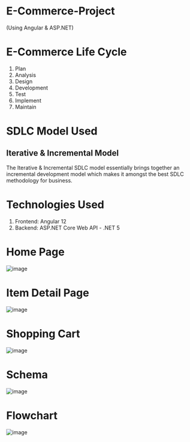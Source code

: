 # E-Commerce-Project
(Using Angular &amp; ASP.NET)

# E-Commerce Life Cycle

1. Plan
2. Analysis
3. Design
4. Development
5. Test
6. Implement
7. Maintain

# SDLC Model Used

## Iterative & Incremental Model

The Iterative & Incremental SDLC model essentially brings together an incremental development model which makes it amongst the best SDLC methodology for business.

# Technologies Used

1. Frontend: Angular 12
2. Backend: ASP.NET Core Web API - .NET 5

# Home Page
![image](https://user-images.githubusercontent.com/31335553/160286240-b944fda1-3d8b-4be8-8f50-f8cd66f365f4.png)

# Item Detail Page
![image](https://user-images.githubusercontent.com/31335553/160286298-a69f1ba7-10ff-4690-a7ee-2b1fc2d64cf6.png)

# Shopping Cart
![image](https://user-images.githubusercontent.com/31335553/160286348-bfe1381c-a043-4f56-99ab-3054ad356700.png)

# Schema
![image](https://user-images.githubusercontent.com/31335553/160286581-e8b41476-cb40-4d3e-86f8-cb123132ed88.png)

# Flowchart
![image](https://user-images.githubusercontent.com/31335553/160286620-e86881e3-6503-4c36-994a-31f450dd7efd.png)






